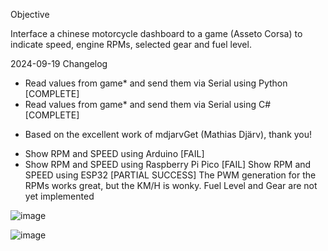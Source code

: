
Objective

Interface a chinese motorcycle dashboard to a game (Asseto Corsa) to indicate speed, engine RPMs, selected gear and fuel level. 

2024-09-19 Changelog

- Read values from game* and send them via Serial using Python [COMPLETE]
- Read values from game* and send them via Serial using C# [COMPLETE]

* Based on the excellent work of mdjarvGet (Mathias Djärv), thank you!

- Show RPM and SPEED using Arduino [FAIL]
- Show RPM and SPEED using Raspberry Pi Pico [FAIL]
Show RPM and SPEED using ESP32 [PARTIAL SUCCESS] The PWM generation for the RPMs works great, but the KM/H is wonky. Fuel Level and Gear are not yet implemented

![image](https://github.com/user-attachments/assets/d40cd68c-b41b-4763-bd2a-323c06ec24d3)

![image](https://github.com/user-attachments/assets/2f610a38-3bf6-4e99-8796-456524584b2e)
